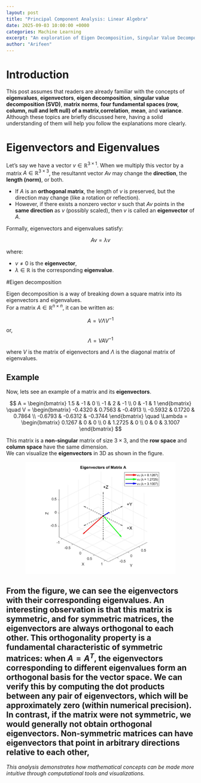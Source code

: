 ```yaml
---
layout: post
title: "Principal Component Analysis: Linear Algebra"
date: 2025-09-03 10:00:00 +0000
categories: Machine Learning
excerpt: "An exploration of Eigen Decomposition, Singular Value Decomposition, and Low Rank Matrix Factorization"
author: "Arifeen"
---
```


# Introduction

This post assumes that readers are already familiar with the concepts of **eigenvalues**, **eigenvectors**, **eigen decomposition**, **singular value decomposition (SVD)**, **matrix norms**, **four fundamental spaces (row, column, null and left null) of a matrix**,**correlation**, **mean**, and **variance**. Although these topics are briefly discussed here, having a solid understanding of them will help you follow the explanations more clearly.


# Eigenvectors and Eigenvalues

Let’s say we have a vector $v \in \mathbb{R}^{3 \times 1}$. When we multiply this vector by a matrix $A \in \mathbb{R}^{3 \times 3}$, the resultannt vector $Av$ may change the **direction**, the **length (norm)**, or both.

- If $A$ is an **orthogonal matrix**, the length of $v$ is preserved, but the direction may change (like a rotation or reflection).  
- However, if there exists a nonzero vector $v$ such that $Av$ points in the **same direction** as $v$ (possibly scaled), then $v$ is called an **eigenvector** of $A$.

Formally, eigenvectors and eigenvalues satisfy:

$$
Av = \lambda v
$$

where:
- $v \neq 0$ is the **eigenvector**,  
- $\lambda \in \mathbb{R}$ is the corresponding **eigenvalue**.

#Eigen decomposition

Eigen decomposition is a way of breaking down a square matrix into its eigenvectors and eigenvalues.  
For a matrix $A \in \mathbb{R}^{n \times n}$, it can be written as:

$$
A = V \Lambda V^{-1}
$$
or,
$$
\Lambda = V A V^{-1}
$$

where $V$ is the matrix of eigenvectors and $\Lambda$ is the diagonal matrix of eigenvalues.

## Example
Now, lets see an example of a matrix and its **eigenvectors**. 

$$
A =
\begin{bmatrix}
1.5 & -1 & 0 \\
-1 & 2 & -1 \\
0 & -1 & 1
\end{bmatrix}
\quad
V =
\begin{bmatrix}
-0.4320 & 0.7563 & -0.4913 \\
-0.5932 &  0.1720 & 0.7864 \\
-0.6793 &  -0.6312 & -0.3744
\end{bmatrix}
\quad
\Lambda =
\begin{bmatrix}
 0.1267 & 0 & 0 \\
0 & 1.2725  & 0 \\
0 & 0 & 3.1007
\end{bmatrix}
$$


This matrix is a **non-singular** matrix of size $3 \times 3$, and the **row space** and **column space** have the same dimension.  
We can visualize the **eigenvectors** in 3D as shown in the figure.

<p align="center">
  <img src="/images/eigviz.jpg" alt="Eigenvectors in 3D" width="400">
</p>

From the figure, we can see the **eigenvectors** with their corresponding **eigenvalues**. An interesting observation is that this matrix is **symmetric**, and for **symmetric** matrices, the **eigenvectors** are always orthogonal to each other.
This orthogonality property is a fundamental characteristic of **symmetric** matrices: when $A = A^T$, the eigenvectors corresponding to different eigenvalues form an orthogonal basis for the vector space. We can verify this by computing the dot products between any pair of eigenvectors, which will be approximately zero (within numerical precision).
In contrast, if the matrix were not **symmetric**, we would generally not obtain orthogonal eigenvectors. Non-symmetric matrices can have eigenvectors that point in arbitrary directions relative to each other,
---

*This analysis demonstrates how mathematical concepts can be made more intuitive through computational tools and visualizations.*